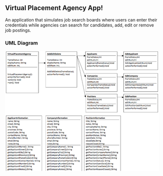 ## Virtual Placement Agency App!

An application that simulates job search boards where users can enter their credentials while agencies can search for candidates, add, edit or remove job postings.

### UML Diagram

![alt tag](https://raw.githubusercontent.com/bsheikh/Vritual-Placement-Agency/master/Images/UML.png)

